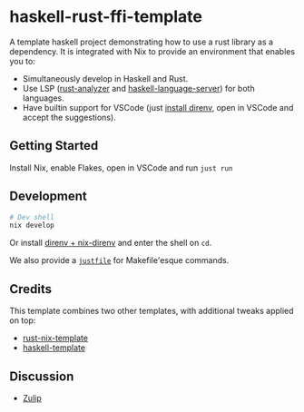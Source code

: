 # haskell-rust-ffi-template

A template haskell project demonstrating how to use a rust library as a dependency. It is integrated with Nix to provide an environment that enables you to:

- Simultaneously develop in Haskell and Rust.
- Use LSP ([rust-analyzer](https://github.com/rust-lang/rust-analyzer) and [haskell-language-server](https://github.com/haskell/haskell-language-server)) for both languages.
- Have builtin support for VSCode (just [install direnv](https://nixos.asia/en/direnv), open in VSCode and accept the suggestions).

## Getting Started

Install Nix, enable Flakes, open in VSCode and run `just run`

## Development

```bash
# Dev shell
nix develop
```

Or install [direnv + nix-direnv](https://nixos.asia/en/direnv) and enter the shell on `cd`.

We also provide a [`justfile`](https://just.systems/) for Makefile'esque commands.

## Credits

This template combines two other templates, with additional tweaks applied on top:

- [rust-nix-template](https://github.com/srid/rust-nix-template)
- [haskell-template](https://github.com/srid/haskell-template)

## Discussion

- [Zulip](https://nixos.zulipchat.com/#narrow/stream/413950-nix)
